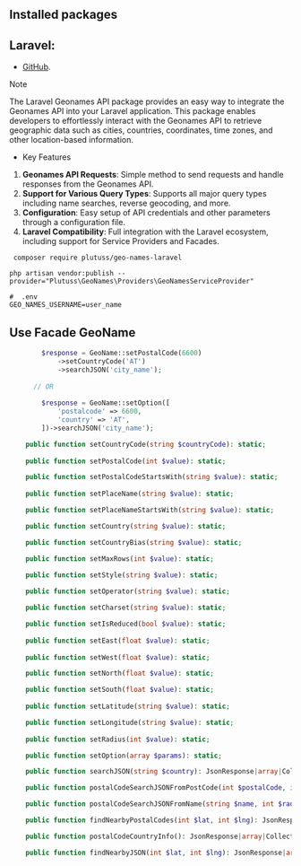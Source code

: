## Installed packages

## Laravel:

- [GitHub](https://github.com/plutuss/geo-laravel).

> [!NOTE]
> The Laravel Geonames API package provides an easy way to integrate the Geonames API into your Laravel application.
> This package enables developers to effortlessly interact with the Geonames API to retrieve geographic data such as
> cities, countries, coordinates, time zones, and other location-based information.

- Key Features

1. **Geonames API Requests**: Simple method to send requests and handle responses from the Geonames API.
2. **Support for Various Query Types**: Supports all major query types including name searches, reverse geocoding, and
   more.
3. **Configuration**: Easy setup of API credentials and other parameters through a configuration file.
4. **Laravel Compatibility**: Full integration with the Laravel ecosystem, including support for Service Providers and
   Facades.



```shell
 composer require plutuss/geo-names-laravel
```

```shell
php artisan vendor:publish --provider="Plutuss\GeoNames\Providers\GeoNamesServiceProvider"
```

```dotenv
#  .env
GEO_NAMES_USERNAME=user_name
```
## Use Facade GeoName

```php
        $response = GeoName::setPostalCode(6600)
            ->setCountryCode('AT')
            ->searchJSON('city_name');
            
      // OR
      
        $response = GeoName::setOption([
            'postalcode' => 6600,
            'country' => 'AT',
        ])->searchJSON('city_name');
```


```php
    public function setCountryCode(string $countryCode): static;
    
    public function setPostalCode(int $value): static;

    public function setPostalCodeStartsWith(string $value): static;
 
    public function setPlaceName(string $value): static;

    public function setPlaceNameStartsWith(string $value): static;

    public function setCountry(string $value): static;

    public function setCountryBias(string $value): static;

    public function setMaxRows(int $value): static;
  
    public function setStyle(string $value): static;

    public function setOperator(string $value): static;

    public function setCharset(string $value): static;

    public function setIsReduced(bool $value): static;
   
    public function setEast(float $value): static;
   
    public function setWest(float $value): static;

    public function setNorth(float $value): static;

    public function setSouth(float $value): static;
 
    public function setLatitude(string $value): static;

    public function setLongitude(string $value): static;
 
    public function setRadius(int $value): static;
```

```php
    public function setOption(array $params): static;
```

```php
    public function searchJSON(string $country): JsonResponse|array|Collection;

    public function postalCodeSearchJSONFromPostCode(int $postalCode, int $radius = 5, int $maxRows = 10): JsonResponse|array|Collection;

    public function postalCodeSearchJSONFromName(string $name, int $radius = 5, int $maxRows = 10): JsonResponse|array|Collection;

    public function findNearbyPostalCodes(int $lat, int $lng): JsonResponse|array|Collection;

    public function postalCodeCountryInfo(): JsonResponse|array|Collection;

    public function findNearbyJSON(int $lat, int $lng): JsonResponse|array|Collection;

```

